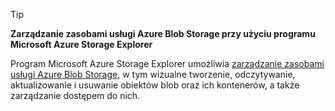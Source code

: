 > [!TIP]
> **Zarządzanie zasobami usługi Azure Blob Storage przy użyciu programu Microsoft Azure Storage Explorer**
> 
> Program Microsoft Azure Storage Explorer umożliwia [zarządzanie zasobami usługi Azure Blob Storage](../articles/vs-azure-tools-storage-explorer-blobs.md), w tym wizualne tworzenie, odczytywanie, aktualizowanie i usuwanie obiektów blob oraz ich kontenerów, a także zarządzanie dostępem do nich.
> 
> 



<!--HONumber=Nov16_HO2-->


